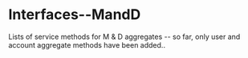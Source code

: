 # Interfaces--MandD
Lists of service methods for M &amp; D aggregates -- so far, only user and account aggregate methods have been added..
